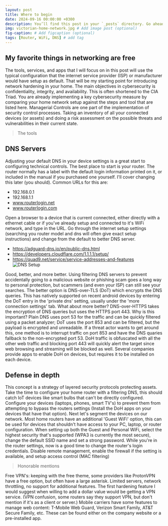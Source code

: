 ```yaml
---
layout: post
title: Where to begin
date: 2024-09-16 00:00:00 +0300
description: You’ll find this post in your `_posts` directory. Go ahead and edit it and re-build the site to see your changes. # Add post description (optional)
img: victorian-home-network.jpg # Add image post (optional)
fig-caption: # Add figcaption (optional)
tags: [Router, WiFi, DNS] # add tag
---
```


## My favorite things in networking are free

The tools, services, and apps that I will focus on in this post will use the typical configuration that the internet service provider (ISP) or manufacturer would have setup as default. That will be my starting point for introducing network hardening in your home. The main objectives in cybersecurity is confidentiality, integrity, and availability. This is often shortened to the CIA Triad. You are already implementing a key cybersecurity measure by comparing your home network setup against the steps and tool that are listed here. Managerial Controls are one part of the implementation of security control processes. Taking an inventory of all your connected devices (or assets) and doing a risk assessment on the possible threats and vulnerabilities in their current state.

> The tools

## DNS Servers

Adjusting your default DNS in your device settings is a great start to configuring technical controls. The best place to start is your router. The router normally has a label with the default login information printed on it, or included in the manual if you purchased one yourself. I'll cover changing this later (you should). Common URLs for this are:

* 192.168.0.1
* 192.168.1.1
* www.routerlogin.net
* www.routerlogin.com

Open a browser to a device that is current connected, either directly with a ethernet cable or if you've already setup and connected to it's WiFi network, and type in the URL. Go through the internet setup settings (searching you router model and dns will often give exact setup instructions) and change from the default to better DNS server. 
* https://adguard-dns.io/en/public-dns.html
* https://developers.cloudflare.com/1.1.1.1/setup/
* https://quad9.net/service/service-addresses-and-features
![DNS Setup]({{site.baseurl}}/assets/img/Change-DNS-router-settings-Google-Public-DNS.png)

Good, better, and more better. Using filtering DNS servers to prevent accidentally going to a malicious website or phishing scam goes a long way to personal protection, but scammers (and even your ISP) can still see your searches. The better option is DNS-over-TLS (DoT) which encrypts the DNS queries. This has natively supported on recent android devices by entering the DoT entry in the 'private dns' setting, usually under the 'more connection settings' tab. What about more better? DNS-over-HTTPS takes the encryption of DNS queries but uses the HTTPS port 443. Why is this important? Plain DNS uses port 53 for the traffic and can be quickly filtered using a packet analyzer; DoT uses the port 853 and can be filtered, but the payload is encrypted and unreadable. If a threat actor wants to get around this, one method is to interrupt traffic on port 853 and have the DNS quaries fallback to the non-encrypted port 53. DoH traffic is obfuscated with all the other web traffic and blocking port 443 will quickly alert the target since web browsing and streaming will be blocked as well. Several companies provide apps to enable DoH on devices, but requires it to be installed on each device. 

## Defense in depth

This concept is a strategy of layered security protocols protecting assets. Take the time to configure your home router with a filtering DNS, this should catch IoT devices like smart bulbs that can't be directly configured. Configure your devices (laptops, phones, smart TV's) to prevent them from attempting to bypass the routers settings (Install the DoH apps on your devices that have that option).
Next let's segment the devices on our network. Most home routers have an additional 'Guest WiFi' option, this can be used for devices that shouldn't have access to your PC, laptop, or router configuration. When setting up both the Guest and Personal WiFi, select the highest security that's supported (WPA3 is currently the most secure), change the default SSID name and set a strong password. While you're in the router settings, now is a good time to change the router's login credentials. Disable remote management, enable the firewall if the setting is available, and setup access control (MAC filtering)

> Honorable mentions

Free VPN's: keeping with the free theme, some providers like ProtonVPN have a free option, but often have a large asterisk. Limited servers, network throttling, no support for additional features. The first hardening feature I would suggest when willing to add a dollar value would be getting a VPN service. (VPN confusion, some routers say they support VPN, but don't mention if it's as a client or server.)
Mobile carriers have some features to manage web content: T-Mobile Web Guard, Verizon Smart Family, AT&T Secure Family, etc. These can be found either on the company website or a pre-installed app.
